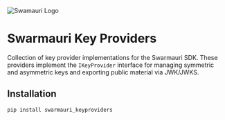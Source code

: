 ![Swamauri Logo](https://res.cloudinary.com/dbjmpekvl/image/upload/v1730099724/Swarmauri-logo-lockup-2048x757_hww01w.png)

# Swarmauri Key Providers

Collection of key provider implementations for the Swarmauri SDK.  These
providers implement the `IKeyProvider` interface for managing symmetric and
asymmetric keys and exporting public material via JWK/JWKS.

## Installation

```bash
pip install swarmauri_keyproviders
```
